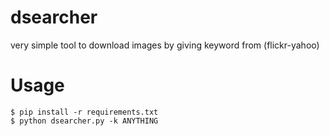 # dsearcher
very simple tool to download images by giving keyword from (flickr-yahoo)
# Usage
    $ pip install -r requirements.txt
    $ python dsearcher.py -k ANYTHING
